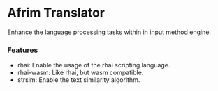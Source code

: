 # Afrim Translator
Enhance the language processing tasks within in input method engine.

### Features
- rhai: Enable the usage of the rhai scripting language.
- rhai-wasm: Like rhai, but wasm compatible.
- strsim: Enable the text similarity algorithm.

